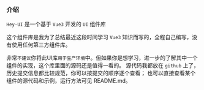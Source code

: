 
### 介绍

`Hey-UI` 是一个基于 `Vue3` 开发的 `UI` 组件库

这个组件库是我为了总结最近这段时间学习 `Vue3` 知识而写的，全程自己编写，没有使用任何第三方组件库。

非常`不建议`你将此UI库`用于生产环境`中。但如果你是想学习，进一步的了解其中一个组件的实现，这个库里面的源码还是值得一看的。 源代码我都放在 `github` 上了，历史提交信息都比较规范，你可以按提交的顺序逐个查看；
也可以直接查看某个组件的源代码和示例，运行方法可见 README.md。
